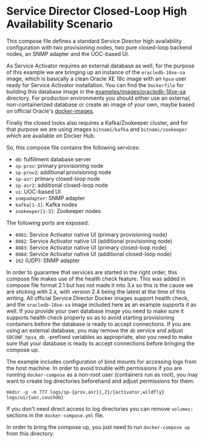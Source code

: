 # Service Director Closed-Loop High Availability Scenario

This compose file defines a standard Service Director high availability configuration with two provisioning nodes, two pure closed-loop backend nodes, an SNMP adapter and the UOC-based UI.

As Service Activator requires an external database as well, for the purpose of this example we are bringing up an instance of the `oracledb-18xe-sa` image, which is basically a clean Oracle XE 18c image with an `hpsa` user ready for Service Activator installation. You can find the `Dockerfile` for building this database image in the [examples/images/oracledb-18xe-sa](/docker/examples/images/oracledb-18xe-sa) directory. For production environments you should either use an external, non-containerized database or create an image of your own, maybe based on official Oracle's [docker-images](https://github.com/oracle/docker-images).

Finally the closed looks also requires a Kafka/Zookeeper cluster, and for that purpose we are using images `bitnami/kafka` and `bitnami/zookeeper` which are available on Docker Hub.

So, this compose file contains the following services:

- `db`: fulfillment database server
- `sp-prov`: primary provisioning node
- `sp-prov2`: additional provisioning node
- `sp-asr`: primary closed-loop node
- `sp-asr2`: additional closed-loop node
- `ui`: UOC-based UI
- `snmpadapter`: SNMP adapter
- `kafka[1-3]`: Kafka nodes
- `zookeeper[1-3]`: Zookeeper nodes

The following ports are exposed:

- `8081`: Service Activator native UI (primary provisioning node)
- `8082`: Service Activator native UI (additional provisioning node)
- `8083`: Service Activator native UI (primary closed-loop node)
- `8084`: Service Activator native UI (additional closed-loop node)
- `162` (UDP): SNMP adapter

In order to guarantee that services are started in the right order, this compose file makes use of the health check feature. This was added in compose file format 2.1 but has not made it into 3.x so this is the cause we are sticking with 2.x, with version 2.4 being the latest at the time of this writing. All official Service Director Docker images support health check, and the `oracledb-18xe-sa` image included here as an example supports it as well. If you provide your own database image you need to make sure it supports health check properly so as to avoid starting provisioning containers before the database is ready to accept connections. If you are using an external database, you may remove the `db` service and adjust `SDCONF_hpsa_db_`-prefixed variables as appropriate, also you need to make sure that your database is ready to accept connections before bringing the compose up.

The example includes configuration of bind mounts for accessing logs from the host machine. In order to avoid trouble with permissions if you are running `docker-compose` as a non-root user (containers run as root), you may want to create log directories beforehand and adjust permissions for them:

    mkdir -p -m 777 logs/sp-{prov,asr}{,2}/{activator,wildfly} logs/ui/{uoc,couchdb}

If you don't need direct access to log directories you can remove `volumes:` sections in the `docker-compose.yml` file.

In order to bring the compose up, you just need to run `docker-compose up` from this directory.
